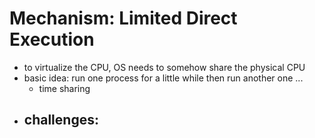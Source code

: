 # Mechanism: Limited Direct Execution
- to virtualize the CPU, OS needs to somehow share the physical CPU
- basic idea: run one process for a little while then run another one ...
    - time sharing
- challenges:
    - 